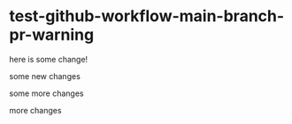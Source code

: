 # test-github-workflow-main-branch-pr-warning


here is some change!

some new changes


some more changes

more changes

